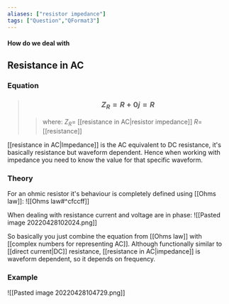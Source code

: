 ```yaml
---
aliases: ["resistor impedance"]
tags: ["Question","QFormat3"]
---
```


#### How do we deal with
## Resistance in AC
### Equation
> ### $$ Z_{R} = R + 0j = R $$ 
>> where:
>> $Z_{R}=$ [[resistance in AC|resistor impedance]]
>> $R=$ [[resistance]]

[[resistance in AC|Impedance]] is the AC equivalent to DC resistance, it's basically resistance but waveform dependent. Hence when working with impedance you need to know the value for that specific waveform.

### Theory
For an ohmic resistor it's behaviour is completely defined using [[Ohms law]]:
![[Ohms law#^cfccff]]

When dealing with resistance current and voltage are in phase:
![[Pasted image 20220428102024.png]]

So basically you just combine the equation from [[Ohms law]] with [[complex numbers for representing AC]]. Although functionally similar to [[direct current|DC]] resistance, [[resistance in AC|impedance]] is waveform dependent, so it depends on frequency.

### Example
![[Pasted image 20220428104729.png]]